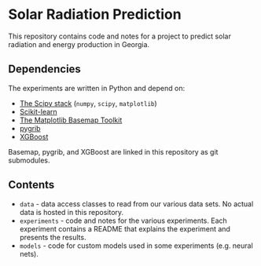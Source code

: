 # Solar Radiation Prediction

This repository contains code and notes for a project to predict solar radiation and energy production in Georgia.

## Dependencies

The experiments are written in Python and depend on:
- [The Scipy stack](http://scipy.org/) (`numpy`, `scipy`, `matplotlib`)
- [Scikit-learn](http://scikit-learn.org/stable/)
- [The Matplotlib Basemap Toolkit](http://matplotlib.org/basemap/)
- [pygrib](https://github.com/jswhit/pygrib)
- [XGBoost](https://github.com/dmlc/xgboost)

Basemap, pygrib, and XGBoost are linked in this repository as git submodules.

## Contents
- `data` - data access classes to read from our various data sets. No actual data is hosted in this repository.
- `experiments` - code and notes for the various experiments. Each experiment contains a README that explains the experiment and presents the results.
- `models` - code for custom models used in some experiments (e.g. neural nets).
